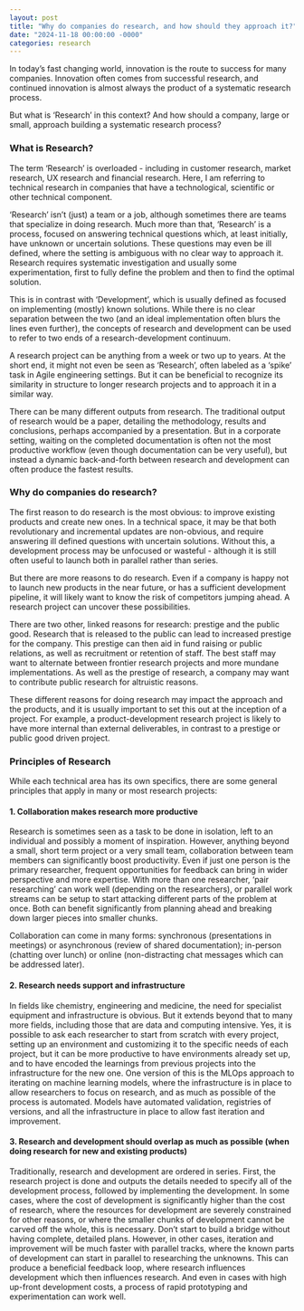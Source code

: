 ```yaml
---
layout: post
title: "Why do companies do research, and how should they approach it?"
date: "2024-11-18 00:00:00 -0000"
categories: research
---
```


In today’s fast changing world, innovation is the route to success for many companies. Innovation often comes from successful research, and continued innovation is almost always the product of a systematic research process.

But what is ‘Research’ in this context? And how should a company, large or small, approach building a systematic research process?

### What is Research?

The term ‘Research’ is overloaded - including in customer research, market research, UX research and financial research. Here, I am referring to technical research in companies that have a technological, scientific or other technical component.

‘Research’ isn’t (just) a team or a job, although sometimes there are teams that specialize in doing research. Much more than that, ‘Research’ is a process, focused on answering technical questions which, at least initially, have unknown or uncertain solutions. These questions may even be ill defined, where the setting is ambiguous with no clear way to approach it. Research requires systematic investigation and usually some experimentation, first to fully define the problem and then to find the optimal solution.

This is in contrast with ‘Development’, which is usually defined as focused on implementing (mostly) known solutions. While there is no clear separation between the two (and an ideal implementation often blurs the lines even further), the concepts of research and development can be used to refer to two ends of a research-development continuum.

A research project can be anything from a week or two up to years. At the short end, it might not even be seen as ‘Research’, often labeled as a ‘spike’ task in Agile engineering settings. But it can be beneficial to recognize its similarity in structure to longer research projects and to approach it in a similar way.

There can be many different outputs from research. The traditional output of research would be a paper, detailing the methodology, results and conclusions, perhaps accompanied by a presentation. But in a corporate setting, waiting on the completed documentation is often not the most productive workflow (even though documentation can be very useful), but instead a dynamic back-and-forth between research and development can often produce the fastest results.

### Why do companies do research?

The first reason to do research is the most obvious: to improve existing products and create new ones. In a technical space, it may be that both revolutionary and incremental updates are non-obvious, and require answering ill defined questions with uncertain solutions. Without this, a development process may be unfocused or wasteful - although it is still often useful to launch both in parallel rather than series.

But there are more reasons to do research. Even if a company is happy not to launch new products in the near future, or has a sufficient development pipeline, it will likely want to know the risk of competitors jumping ahead. A research project can uncover these possibilities.

There are two other, linked reasons for research: prestige and the public good. Research that is released to the public can lead to increased prestige for the company. This prestige can then aid in fund raising or public relations, as well as recruitment or retention of staff. The best staff may want to alternate between frontier research projects and more mundane implementations. As well as the prestige of research, a company may want to contribute public research for altruistic reasons.

These different reasons for doing research may impact the approach and the products, and it is usually important to set this out at the inception of a project. For example, a product-development research project is likely to have more internal than external deliverables, in contrast to a prestige or public good driven project. 

### Principles of Research

While each technical area has its own specifics, there are some general principles that apply in many or most research projects:

#### 1. Collaboration makes research more productive

Research is sometimes seen as a task to be done in isolation, left to an individual and possibly a moment of inspiration. However, anything beyond a small, short term project or a very small team, collaboration between team members can significantly boost productivity. Even if just one person is the primary researcher, frequent opportunities for feedback can bring in wider perspective and more expertise. With more than one researcher, ‘pair researching’ can work well (depending on the researchers), or parallel work streams can be setup to start attacking different parts of the problem at once. Both can benefit significantly from planning ahead and breaking down larger pieces into smaller chunks.

Collaboration can come in many forms: synchronous (presentations in meetings) or asynchronous (review of shared documentation); in-person (chatting over lunch) or online (non-distracting chat messages which can be addressed later).

#### 2. Research needs support and infrastructure

In fields like chemistry, engineering and medicine, the need for specialist equipment and infrastructure is obvious. But it extends beyond that to many more fields, including those that are data and computing intensive. Yes, it is possible to ask each researcher to start from scratch with every project, setting up an environment and customizing it to the specific needs of each project, but it can be more productive to have environments already set up, and to have encoded the learnings from previous projects into the infrastructure for the new one. One version of this is the MLOps approach to iterating on machine learning models, where the infrastructure is in place to allow researchers to focus on research, and as much as possible of the process is automated. Models have automated validation, registries of versions, and all the infrastructure in place to allow fast iteration and improvement.

#### 3. Research and development should overlap as much as possible (when doing research for new and existing products)

Traditionally, research and development are ordered in series. First, the research project is done and outputs the details needed to specify all of the development process, followed by implementing the development. In some cases, where the cost of development is significantly higher than the cost of research, where the resources for development are severely constrained for other reasons, or where the smaller chunks of development cannot be carved off the whole, this is necessary. Don’t start to build a bridge without having complete, detailed plans. However, in other cases, iteration and improvement will be much faster with parallel tracks, where the known parts of development can start in parallel to researching the unknowns. This can produce a beneficial feedback loop, where research influences development which then influences research. And even in cases with high up-front development costs, a process of rapid prototyping and experimentation can work well.
